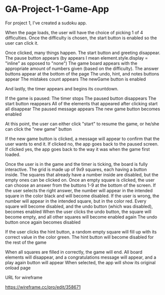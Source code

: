 # GA-Project-1-Game-App

For project 1, I've created a sudoku app.

When the page loads, the user will have the choice of picking 1 of 4 difficulties. Once the difficulty is chosen, the start button is enabled so the user can click it.

Once clicked, many things happen. 
The start button and greeting disappear.
The pause button appears (by appears I mean element.style.display = "inline" as opposed to "none")
The game board appears with the appropriate amount of numbers given (based on the difficulty).
The answer buttons appear at the bottom of the page
The undo, hint, and notes buttons appear
The mistakes count appears
The newGame button is enabled

And lastly, the timer appears and begins its countdown.


If the game is paused:
The timer stops
The paused button disappears
The start button reappears 
All of the elements that appeared after clicking start all disappear
The paused message appears
The new game button becomes enabled

At this point, the user can either click "start" to resume the game, or he/she can click the "new game" button

If the new game button is clicked, a message will appear to confirm that the user wants to end it.
If clicked no, the app goes back to the paused screen. If clicked yes, the app goes back to the way it was when the game first loaded.

Once the user is in the game and the timer is ticking, the board is fully interactive. The grid is made up of 9x9 squares, each having a button inside. The squares that already have a number inside are disabled, but the empty ones can be clicked on.
Once an empty square is clicked, the user can choose an answer from the buttons 1-9 at the bottom of the screen.
If the user selects the right answer, the number will appear in the intended square in the color black and will become disabled.
If the user is wrong, the number will appear in the intended square, but in the color red.
Every square will become disabled, and the undo button (which was disabled), becomes enabled
When the user clicks the undo button, the square will become empty, and all other squares will become enabled again
The undo button once again becomes disabled

If the user clicks the hint button, a random empty square will fill up with its correct value in the color green.
The hint button will become disabled for the rest of the game




When all squares are filled in correctly, the game will end.
All board elements will disappear, and a congratulations message will appear, and a play again button will appear
When selected, the app will show its original onload page


URL for wireframe

https://wireframe.cc/pro/edit/358671







